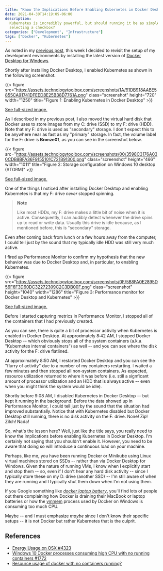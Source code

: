 ```yaml
---
title: "Know the Implications Before Enabling Kubernetes in Docker Desktop"
date: 2021-04-30T14:19:09-06:00
description:
  Kubernetes is incredibly powerful, but should running it be as simple as
  selecting a checkbox?
categories: ["Development", "Infrastructure"]
tags: ["Docker", "Kubernetes"]
---
```


As noted in my
[previous post](/blog/jjameson/2021/04/30/moving-the-virtual-hard-disk-for-images-ext4-vhdx-in-docker-desktop/),
this week I decided to revisit the setup of my development environments by
installing the latest version of
[Docker Desktop for Windows](https://docs.docker.com/docker-for-windows/install/).

Shortly after installing Docker Desktop, I enabled Kubernetes as shown in the
following screenshot.

{{< figure src="https://assets.technologytoolbox.com/screenshots/1A/91DB918AABE5855CA91741DFEED8E25B38D7761A.png" class="screenshot" height="720" width="1250" title="Figure 1: Enabling Kubernetes in Docker Desktop" >}}

[See full-sized image.](https://assets.technologytoolbox.com/screenshots/1A/91DB918AABE5855CA91741DFEED8E25B38D7761A.png)

As I described in my previous post, I also moved the virtual hard disk that
Docker uses to store images from my C: drive (SSD) to my F: drive (HDD). Note
that my F: drive is used as "secondary" storage. I don't expect this to be
anywhere near as fast as my "primary" storage. In fact, the volume label for the
F: drive is **Bronze01**, as you can see in the screenshot below.

{{< figure src="https://assets.technologytoolbox.com/screenshots/00/3598C3176A030CDB8BFA36F9155101C721B91300.png" class="screenshot" height="466" width="1011" title="Figure 2: Storage configuration on Windows 10 desktop (STORM)" >}}

[See full-sized image.](https://assets.technologytoolbox.com/screenshots/00/3598C3176A030CDB8BFA36F9155101C721B91300.png)

One of the things I noticed after installing Docker Desktop and enabling
Kubernetes is that my F: drive _never_ stopped spinning.

> **Note**
>
> Like most HDDs, my F: drive makes a little bit of noise when it is active.
> Consequently, I can audibly detect whenever the drive spins up to read or
> write data. Usually this drive is idle because, as I mentioned before, this is
> "secondary" storage.

Even after coming back from lunch or a few hours away from the computer, I could
tell just by the sound that my typically idle HDD was still very much active.

I fired up Performance Monitor to confirm my hypothesis that the new behavior
was due to Docker Desktop and, in particular, to enabling Kubernetes.

{{< figure src="https://assets.technologytoolbox.com/screenshots/0F/5B8FA0E2895D56F6F3D60DC32272309C2C3DB00F.png" class="screenshot" height="1040" width="1286" title="Figure 3: Performance monitor for Docker Desktop and Kubernetes" >}}

[See full-sized image.](https://assets.technologytoolbox.com/screenshots/0F/5B8FA0E2895D56F6F3D60DC32272309C2C3DB00F.png)

Before I started capturing metrics in Performance Monitor, I stopped all of the
containers that I had previously created.

As you can see, there is quite a bit of processor activity when Kubernetes is
enabled in Docker Desktop. At approximately 8:42 AM, I stopped Docker Desktop --
which obviously stops all of the system containers (a.k.a. "Kubernetes internal
containers") as well -- and you can see where the disk activity for the F: drive
flatlined.

At approximately 8:50 AM, I restarted Docker Desktop and you can see the "flurry
of activity" due to a number of my containers restarting. I waited a few minutes
and then stopped all non-system containers. As expected, resource utilization
returned to where it was before (i.e. still a signficant amount of processor
utilization and an HDD that is always active -- even when you might think the
system would be idle).

Shortly before 9:08 AM, I disabled Kubernetes in Docker Desktop -- but kept it
running in the background. Before the data showed up in Performance Monitor, I
could tell just by the sound that the situation had improved substantially.
Notice that with Kubernetes disabled but Docker Desktop still running, there is
no disk activity on the F: drive. None! Zip! Zilch! Nada!

So, what's the lesson here? Well, just like the title says, you really need to
know the implications before enabling Kubernetes in Docker Desktop. I'm
certainly not saying that you shouldn't enable it. However, you need to be aware
that doing so will introduce a continuous load on your machine.

Perhaps, like me, you have been running Docker or Minikube using Linux virtual
machines stored on SSDs -- rather than via Docker Desktop for Windows. Given the
nature of running VMs, I know when I explicitly start and stop them -- so, even
if I don't hear any hard disk activity -- since I typically store these on my D:
drive (another SSD) -- I'm still aware of when they are running and I typically
shut them down when I'm not using them.

If you Google something like
[_docker laptop battery_](https://www.google.com/search?q=docker+laptop+battery),
you'll find lots of people out there complaining how Docker is draining their
MacBook or laptop batteries or how the
[vmmem](https://devblogs.microsoft.com/oldnewthing/20180717-00/?p=99265) process
used by Docker on Windows is consuming too much CPU.

Maybe -- and I must emphasize _maybe_ since I don't know their specific setups
-- it is not Docker but rather Kubernetes that is the culprit.

## References

- [Energy Usage on OSX #4323](https://github.com/docker/for-mac/issues/4323)
- [Windows 10 Docker processes consuming high CPU with no running containers #1772](https://github.com/docker/for-win/issues/1772)
- [Resource usage of docker with no containers running?](https://superuser.com/questions/1430261/resource-usage-of-docker-with-no-containers-running)
